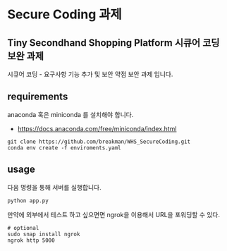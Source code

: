 # Secure Coding 과제

## Tiny Secondhand Shopping Platform 시큐어 코딩 보완 과제
시큐어 코딩 - 요구사항 기능 추가 및 보안 약점 보안 과제 입니다.

## requirements

anaconda 혹은 miniconda 를 설치해야 합니다.
- https://docs.anaconda.com/free/miniconda/index.html

```
git clone https://github.com/breakman/WHS_SecureCoding.git
conda env create -f enviroments.yaml
```

## usage

다음 명령을 통해 서버를 실행합니다.

```
python app.py
```
만약에 외부에서 테스트 하고 싶으면면 ngrok을 이용해서 URL을 포워딩할 수 있다.
```
# optional
sudo snap install ngrok
ngrok http 5000
```
